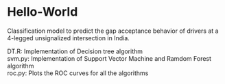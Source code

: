 # Hello-World

Classification model to predict the gap acceptance behavior of drivers at a 4-legged unsignalized intersection in India.

DT.R: Implementation of Decision tree algorithm  
svm.py: Implementation of Support Vector Machine and Ramdom Forest algorithm  
roc.py: Plots the ROC curves for all the algorithms  
